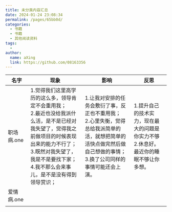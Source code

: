 ```yaml
---
title: 未分类内容汇总
date: 2024-01-24 23:08:34
permalink: /pages/65bb0d/
categories:
  - 书籍
  - 书籍
  - 其他阅读资料
tags:
  - 
author: 
  name: aXing
  link: https://github.com/08163356
---
```



| 名字       | 现象                                                         | 影响                                                         | 反思                                                         |
| ---------- | ------------------------------------------------------------ | ------------------------------------------------------------ | ------------------------------------------------------------ |
| 职场病.one | 1.觉得我们这里高学历的这么多，领导肯定不会重用我；<br />2.最近也没给我派什么活，是不是已经对我失望了，觉得我之前做项目的时候表现出来的能力不行了；<br />3.既然对我失望了，我是不是要找下家；<br />4.我不那么会来事儿，是不是没有得到领导赏识； | 1.让我对安排的任务会敷衍了事，反正也不重用我；<br />2.心里失衡，觉得总给我派简单的活，就想把简单的活快点做完然后做自己想做的事情；<br />3.换了公司同样的事情可能还会上演。 | 1.提升自己的技术实力，现在最大的问题是你实力不够<br />2.休息好。最近你的睡眠不够让你多想。 |
| 爱情病.one |                                                              |                                                              |                                                              |
|            |                                                              |                                                              |                                                              |

